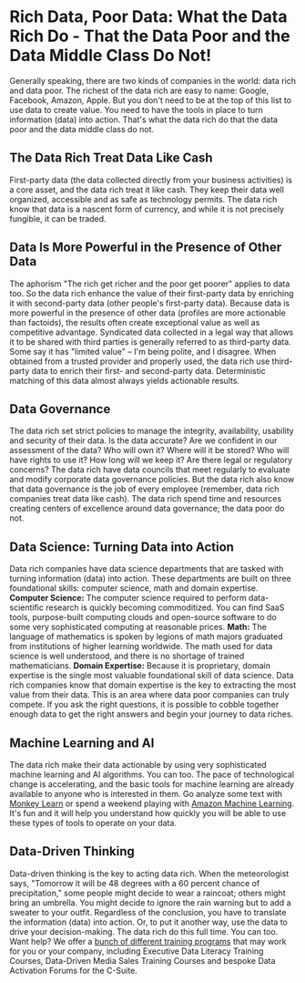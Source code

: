 # Rich Data, Poor Data: What the Data Rich Do - That the Data Poor and the Data Middle Class Do Not!

Generally speaking, there are two kinds of companies in the world: data rich and data poor. The richest of the data rich are easy to name: Google, Facebook, Amazon, Apple. But you don't need to be at the top of this list to use data to create value. You need to have the tools in place to turn information (data) into action. That's what the data rich do that the data poor and the data middle class do not.

## The Data Rich Treat Data Like Cash

First-party data (the data collected directly from your business activities) is a core asset, and the data rich treat it like cash. They keep their data well organized, accessible and as safe as technology permits. The data rich know that data is a nascent form of currency, and while it is not precisely fungible, it can be traded.

## Data Is More Powerful in the Presence of Other Data

The aphorism "The rich get richer and the poor get poorer" applies to data too. So the data rich enhance the value of their first-party data by enriching it with second-party data (other people's first-party data). Because data is more powerful in the presence of other data (profiles are more actionable than factoids), the results often create exceptional value as well as competitive advantage. Syndicated data collected in a legal way that allows it to be shared with third parties is generally referred to as third-party data. Some say it has "limited value" – I'm being polite, and I disagree. When obtained from a trusted provider and properly used, the data rich use third-party data to enrich their first- and second-party data. Deterministic matching of this data almost always yields actionable results.

## Data Governance

The data rich set strict policies to manage the integrity, availability, usability and security of their data. Is the data accurate? Are we confident in our assessment of the data? Who will own it? Where will it be stored? Who will have rights to use it? How long will we keep it? Are there legal or regulatory concerns? The data rich have data councils that meet regularly to evaluate and modify corporate data governance policies. But the data rich also know that data governance is the job of every employee (remember, data rich companies treat data like cash). The data rich spend time and resources creating centers of excellence around data governance; the data poor do not.

## Data Science: Turning Data into Action

Data rich companies have data science departments that are tasked with turning information (data) into action. These departments are built on three foundational skills: computer science, math and domain expertise. **Computer Science:** The computer science required to perform data-scientific research is quickly becoming commoditized. You can find SaaS tools, purpose-built computing clouds and open-source software to do some very sophisticated computing at reasonable prices. **Math:** The language of mathematics is spoken by legions of math majors graduated from institutions of higher learning worldwide. The math used for data science is well understood, and there is no shortage of trained mathematicians. **Domain Expertise:** Because it is proprietary, domain expertise is the single most valuable foundational skill of data science. Data rich companies know that domain expertise is the key to extracting the most value from their data. This is an area where data poor companies can truly compete. If you ask the right questions, it is possible to cobble together enough data to get the right answers and begin your journey to data riches.

## Machine Learning and AI

The data rich make their data actionable by using very sophisticated machine learning and AI algorithms. You can too. The pace of technological change is accelerating, and the basic tools for machine learning are already available to anyone who is interested in them. Go analyze some text with [Monkey Learn](http://www.monkeylearn.com/) or spend a weekend playing with [Amazon Machine Learning](https://aws.amazon.com/machine-learning/). It's fun and it will help you understand how quickly you will be able to use these types of tools to operate on your data.

## Data-Driven Thinking

Data-driven thinking is the key to acting data rich. When the meteorologist says, "Tomorrow it will be 48 degrees with a 60 percent chance of precipitation," some people might decide to wear a raincoat; others might bring an umbrella. You might decide to ignore the rain warning but to add a sweater to your outfit. Regardless of the conclusion, you have to translate the information (data) into action. Or, to put it another way, use the data to drive your decision-making. The data rich do this full time. You can too. Want help? We offer a [bunch of different training programs](http://www.shellypalmer.com/data-activation-series/) that may work for you or your company, including Executive Data Literacy Training Courses, Data-Driven Media Sales Training Courses and bespoke Data Activation Forums for the C-Suite.